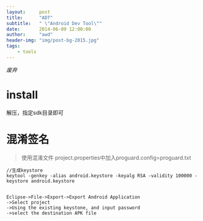 ```yaml
---
layout:     post
title:      "ADT"
subtitle:   " \"Android Dev Tool\""
date:       2014-06-09 12:00:00
author:     "awd"
header-img: "img/post-bg-2015.jpg"
tags:
    - tools
---
```


*废弃*

# install

解压，指定sdk目录即可




# 混淆签名

> 使用混淆文件
> project.properties中加入proguard.config=proguard.txt

```
//生成keystore
keytool -genkey -alias android.keystore -keyalg RSA -validity 100000 -keystore android.keystore


Eclipse->File->Export->Export Android Application
->Select project
->Using the existing keystone, and input password
->select the destination APK file
```
